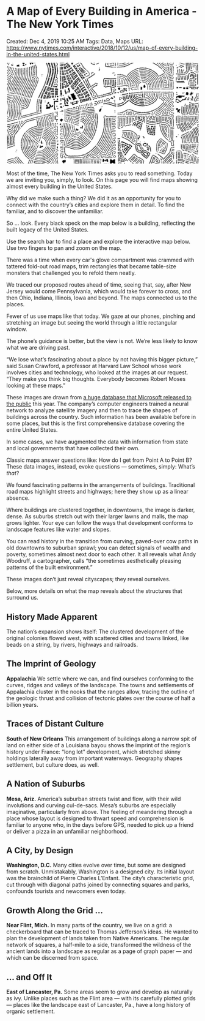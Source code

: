 # A Map of Every Building in America - The New York Times

Created: Dec 4, 2019 10:25 AM
Tags: Data, Maps
URL: https://www.nytimes.com/interactive/2018/10/12/us/map-of-every-building-in-the-united-states.html

![map-of-every-building-in-the-united-states-promo-1539298868206-facebookJumbo.jpg](A%20Map%20of%20Every%20Building%20in%20America%20-%20The%20New%20York%20%20f904ddffd5194aec8ab7e8ae36ae7c70/map-of-every-building-in-the-united-states-promo-1539298868206-facebookJumbo.jpg)

Most of the time, The New York Times asks you to read something. Today we are inviting you, simply, to look. On this page you will find maps showing almost every building in the United States.

Why did we make such a thing? We did it as an opportunity for you to connect with the country’s cities and explore them in detail. To find the familiar, and to discover the unfamiliar.

So … look. Every black speck on the map below is a building, reflecting the built legacy of the United States.

Use the search bar to find a place and explore the interactive map below. Use two fingers to pan and zoom on the map.

There was a time when every car's glove compartment was crammed with tattered fold-out road maps, trim rectangles that became table-size monsters that challenged you to refold them neatly.

We traced our proposed routes ahead of time, seeing that, say, after New Jersey would come Pennsylvania, which would take forever to cross, and then Ohio, Indiana, Illinois, Iowa and beyond. The maps connected us to the places.

Fewer of us use maps like that today. We gaze at our phones, pinching and stretching an image but seeing the world through a little rectangular window.

The phone’s guidance is better, but the view is not. We’re less likely to know what we are driving past.

“We lose what’s fascinating about a place by not having this bigger picture,” said Susan Crawford, a professor at Harvard Law School whose work involves cities and technology, who looked at the images at our request. “They make you think big thoughts. Everybody becomes Robert Moses looking at these maps.”

These images are drawn from [a huge database that Microsoft released to the public](https://github.com/Microsoft/USBuildingFootprints/) this year. The company’s computer engineers trained a neural network to analyze satellite imagery and then to trace the shapes of buildings across the country. Such information has been available before in some places, but this is the first comprehensive database covering the entire United States.

In some cases, we have augmented the data with information from state and local governments that have collected their own.

Classic maps answer questions like: How do I get from Point A to Point B? These data images, instead, evoke questions — sometimes, simply: What’s *that*?

We found fascinating patterns in the arrangements of buildings. Traditional road maps highlight streets and highways; here they show up as a linear absence.

Where buildings are clustered together, in downtowns, the image is darker, dense. As suburbs stretch out with their larger lawns and malls, the map grows lighter. Your eye can follow the ways that development conforms to landscape features like water and slopes.

You can read history in the transition from curving, paved-over cow paths in old downtowns to suburban sprawl; you can detect signals of wealth and poverty, sometimes almost next door to each other. It all reveals what Andy Woodruff, a cartographer, calls “the sometimes aesthetically pleasing patterns of the built environment.”

These images don’t just reveal cityscapes; they reveal ourselves.

Below, more details on what the map reveals about the structures that surround us.

## History Made Apparent

The nation’s expansion shows itself: The clustered development of the original colonies flowed west, with scattered cities and towns linked, like beads on a string, by rivers, highways and railroads.

## The Imprint of Geology

**Appalachia** We settle where we can, and find ourselves conforming to the curves, ridges and valleys of the landscape. The towns and settlements of Appalachia cluster in the nooks that the ranges allow, tracing the outline of the geologic thrust and collision of tectonic plates over the course of half a billion years.

## Traces of Distant Culture

**South of New Orleans** This arrangement of buildings along a narrow spit of land on either side of a Louisiana bayou shows the imprint of the region’s history under France: “long lot” development, which stretched skinny holdings laterally away from important waterways. Geography shapes settlement, but culture does, as well.

## A Nation of Suburbs

**Mesa, Ariz.** America’s suburban streets twist and flow, with their wild involutions and curving cul-de-sacs. Mesa’s suburbs are especially imaginative, particularly from above. The feeling of meandering through a place whose layout is designed to thwart speed and comprehension is familiar to anyone who, in the days before GPS, needed to pick up a friend or deliver a pizza in an unfamiliar neighborhood.

## A City, by Design

**Washington, D.C.** Many cities evolve over time, but some are designed from scratch. Unmistakably, Washington is a designed city. Its initial layout was the brainchild of Pierre Charles L’Enfant. The city’s characteristic grid, cut through with diagonal paths joined by connecting squares and parks, confounds tourists and newcomers even today.

## Growth Along the Grid …

**Near Flint, Mich.** In many parts of the country, we live on a grid: a checkerboard that can be traced to Thomas Jefferson’s ideas. He wanted to plan the development of lands taken from Native Americans. The regular network of squares, a half-mile to a side, transformed the wildness of the ancient lands into a landscape as regular as a page of graph paper — and which can be discerned from space.

## … and Off It

**East of Lancaster, Pa.** Some areas seem to grow and develop as naturally as ivy. Unlike places such as the Flint area — with its carefully plotted grids — places like the landscape east of Lancaster, Pa., have a long history of organic settlement.